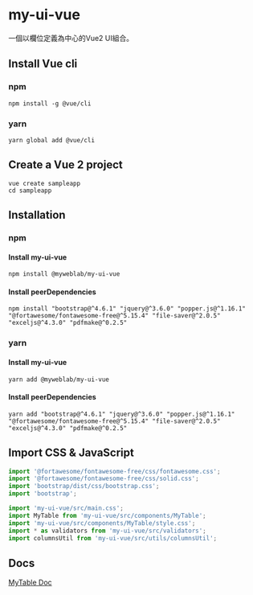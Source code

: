 # my-ui-vue

一個以欄位定義為中心的Vue2 UI組合。

## Install Vue cli
### npm
```
npm install -g @vue/cli
```
### yarn
```
yarn global add @vue/cli
```

## Create a Vue 2 project
```
vue create sampleapp
cd sampleapp
```

## Installation
### npm
#### Install my-ui-vue
```
npm install @myweblab/my-ui-vue
```
#### Install peerDependencies
```
npm install "bootstrap@^4.6.1" "jquery@^3.6.0" "popper.js@^1.16.1" "@fortawesome/fontawesome-free@^5.15.4" "file-saver@^2.0.5" "exceljs@^4.3.0" "pdfmake@^0.2.5"
```
### yarn
#### Install my-ui-vue
```
yarn add @myweblab/my-ui-vue
```
#### Install peerDependencies
```
yarn add "bootstrap@^4.6.1" "jquery@^3.6.0" "popper.js@^1.16.1" "@fortawesome/fontawesome-free@^5.15.4" "file-saver@^2.0.5" "exceljs@^4.3.0" "pdfmake@^0.2.5"
```

## Import CSS & JavaScript
```js
import '@fortawesome/fontawesome-free/css/fontawesome.css';
import '@fortawesome/fontawesome-free/css/solid.css';
import 'bootstrap/dist/css/bootstrap.css';
import 'bootstrap';

import 'my-ui-vue/src/main.css';
import MyTable from 'my-ui-vue/src/components/MyTable';
import 'my-ui-vue/src/components/MyTable/style.css';
import * as validators from 'my-ui-vue/src/validators';
import columnsUtil from 'my-ui-vue/src/utils/columnsUtil';
```

## Docs
[MyTable Doc](https://acute-era-955.notion.site/MyTable-Doc-58d0e805b757475cb536a8b642182bd7)
